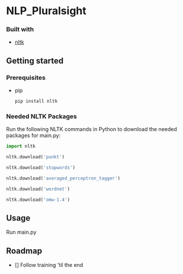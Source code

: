 # NLP_Pluralsight


### Built with

* [nltk](https://www.nltk.org/)


## Getting started

### Prerequisites

* pip
  ```sh
  pip install nltk
  ```

### Needed NLTK Packages
Run the following NLTK commands in Python to download the needed packages for main.py: 

```python
import nltk

nltk.download('punkt')

nltk.download('stopwords')

nltk.download('averaged_perceptron_tagger')

nltk.download('wordnet')

nltk.download('omw-1.4')
```

## Usage

Run main.py

## Roadmap

- [] Follow training 'til the end